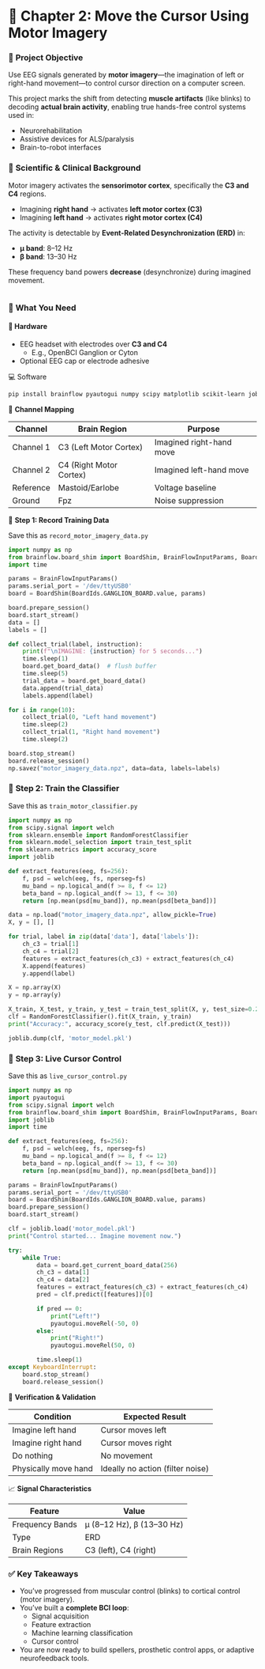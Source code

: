 # 📘 Chapter 2: Move the Cursor Using Motor Imagery

### 🎯 **Project Objective**

Use EEG signals generated by **motor imagery**—the imagination of left or right-hand movement—to control cursor direction on a computer screen.

This project marks the shift from detecting **muscle artifacts** (like blinks) to decoding **actual brain activity**, enabling true hands-free control systems used in:

* Neurorehabilitation
* Assistive devices for ALS/paralysis
* Brain-to-robot interfaces

### 🧠 **Scientific & Clinical Background**

Motor imagery activates the **sensorimotor cortex**, specifically the **C3 and C4** regions.

* Imagining **right hand** → activates **left motor cortex (C3)**
* Imagining **left hand** → activates **right motor cortex (C4)**

The activity is detectable by **Event-Related Desynchronization (ERD)** in:

* **μ band**: 8–12 Hz
* **β band**: 13–30 Hz

These frequency band powers **decrease** (desynchronize) during imagined movement.

<div align="right"><figure><img src="../.gitbook/assets/somatosensory-cortex-damage.avif" alt=""><figcaption></figcaption></figure></div>

### 🧰 **What You Need**

#### 🧪 Hardware

* EEG headset with electrodes over **C3 and C4**
  * E.g., OpenBCI Ganglion or Cyton
* Optional EEG cap or electrode adhesive

💻 Software

```bash
pip install brainflow pyautogui numpy scipy matplotlib scikit-learn joblib
```

📍 **Channel Mapping**

| Channel   | Brain Region            | Purpose                  |
| --------- | ----------------------- | ------------------------ |
| Channel 1 | C3 (Left Motor Cortex)  | Imagined right-hand move |
| Channel 2 | C4 (Right Motor Cortex) | Imagined left-hand move  |
| Reference | Mastoid/Earlobe         | Voltage baseline         |
| Ground    | Fpz                     | Noise suppression        |

🔹 **Step 1: Record Training Data**

Save this as `record_motor_imagery_data.py`

```python
import numpy as np
from brainflow.board_shim import BoardShim, BrainFlowInputParams, BoardIds
import time

params = BrainFlowInputParams()
params.serial_port = '/dev/ttyUSB0'
board = BoardShim(BoardIds.GANGLION_BOARD.value, params)

board.prepare_session()
board.start_stream()
data = []
labels = []

def collect_trial(label, instruction):
    print(f"\nIMAGINE: {instruction} for 5 seconds...")
    time.sleep(1)
    board.get_board_data()  # flush buffer
    time.sleep(5)
    trial_data = board.get_board_data()
    data.append(trial_data)
    labels.append(label)

for i in range(10):
    collect_trial(0, "Left hand movement")
    time.sleep(2)
    collect_trial(1, "Right hand movement")
    time.sleep(2)

board.stop_stream()
board.release_session()
np.savez("motor_imagery_data.npz", data=data, labels=labels)
```

### 🔹 **Step 2: Train the Classifier**

Save this as `train_motor_classifier.py`

```python
import numpy as np
from scipy.signal import welch
from sklearn.ensemble import RandomForestClassifier
from sklearn.model_selection import train_test_split
from sklearn.metrics import accuracy_score
import joblib

def extract_features(eeg, fs=256):
    f, psd = welch(eeg, fs, nperseg=fs)
    mu_band = np.logical_and(f >= 8, f <= 12)
    beta_band = np.logical_and(f >= 13, f <= 30)
    return [np.mean(psd[mu_band]), np.mean(psd[beta_band])]

data = np.load("motor_imagery_data.npz", allow_pickle=True)
X, y = [], []

for trial, label in zip(data['data'], data['labels']):
    ch_c3 = trial[1]
    ch_c4 = trial[2]
    features = extract_features(ch_c3) + extract_features(ch_c4)
    X.append(features)
    y.append(label)

X = np.array(X)
y = np.array(y)

X_train, X_test, y_train, y_test = train_test_split(X, y, test_size=0.2)
clf = RandomForestClassifier().fit(X_train, y_train)
print("Accuracy:", accuracy_score(y_test, clf.predict(X_test)))

joblib.dump(clf, 'motor_model.pkl')
```

### 🔹 **Step 3: Live Cursor Control**

Save this as `live_cursor_control.py`

```python
import numpy as np
import pyautogui
from scipy.signal import welch
from brainflow.board_shim import BoardShim, BrainFlowInputParams, BoardIds
import joblib
import time

def extract_features(eeg, fs=256):
    f, psd = welch(eeg, fs, nperseg=fs)
    mu_band = np.logical_and(f >= 8, f <= 12)
    beta_band = np.logical_and(f >= 13, f <= 30)
    return [np.mean(psd[mu_band]), np.mean(psd[beta_band])]

params = BrainFlowInputParams()
params.serial_port = '/dev/ttyUSB0'
board = BoardShim(BoardIds.GANGLION_BOARD.value, params)
board.prepare_session()
board.start_stream()

clf = joblib.load('motor_model.pkl')
print("Control started... Imagine movement now.")

try:
    while True:
        data = board.get_current_board_data(256)
        ch_c3 = data[1]
        ch_c4 = data[2]
        features = extract_features(ch_c3) + extract_features(ch_c4)
        pred = clf.predict([features])[0]

        if pred == 0:
            print("Left!")
            pyautogui.moveRel(-50, 0)
        else:
            print("Right!")
            pyautogui.moveRel(50, 0)

        time.sleep(1)
except KeyboardInterrupt:
    board.stop_stream()
    board.release_session()
```

🧪 **Verification & Validation**

| Condition            | Expected Result                  |
| -------------------- | -------------------------------- |
| Imagine left hand    | Cursor moves left                |
| Imagine right hand   | Cursor moves right               |
| Do nothing           | No movement                      |
| Physically move hand | Ideally no action (filter noise) |

📈 **Signal Characteristics**

| Feature         | Value                     |
| --------------- | ------------------------- |
| Frequency Bands | μ (8–12 Hz), β (13–30 Hz) |
| Type            | ERD                       |
| Brain Regions   | C3 (left), C4 (right)     |

### ✅ **Key Takeaways**

* You’ve progressed from muscular control (blinks) to cortical control (motor imagery).
* You’ve built a **complete BCI loop**:
  * Signal acquisition
  * Feature extraction
  * Machine learning classification
  * Cursor control
* You are now ready to build spellers, prosthetic control apps, or adaptive neurofeedback tools.
